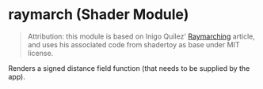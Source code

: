 # raymarch (Shader Module)

> Attribution: this module is based on Inigo Quilez' [Raymarching](http://iquilezles.org/www/articles/distfunctions/distfunctions.htm) article, and uses his associated code from shadertoy as base under MIT license.

Renders a signed distance field function (that needs to be supplied by the app).
